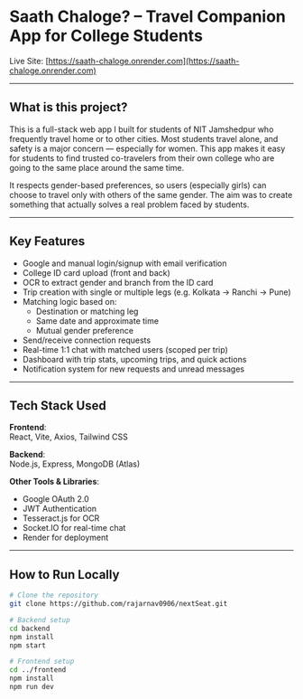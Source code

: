 # Saath Chaloge? – Travel Companion App for College Students

Live Site: [https://saath-chaloge.onrender.com](https://saath-chaloge.onrender.com)

---

## What is this project?

This is a full-stack web app I built for students of NIT Jamshedpur who frequently travel home or to other cities. Most students travel alone, and safety is a major concern — especially for women. This app makes it easy for students to find trusted co-travelers from their own college who are going to the same place around the same time.

It respects gender-based preferences, so users (especially girls) can choose to travel only with others of the same gender. The aim was to create something that actually solves a real problem faced by students.

---

## Key Features

- Google and manual login/signup with email verification
- College ID card upload (front and back)
- OCR to extract gender and branch from the ID card
- Trip creation with single or multiple legs (e.g. Kolkata → Ranchi → Pune)
- Matching logic based on:
  - Destination or matching leg
  - Same date and approximate time
  - Mutual gender preference
- Send/receive connection requests
- Real-time 1:1 chat with matched users (scoped per trip)
- Dashboard with trip stats, upcoming trips, and quick actions
- Notification system for new requests and unread messages

---

## Tech Stack Used

**Frontend**:  
React, Vite, Axios, Tailwind CSS

**Backend**:  
Node.js, Express, MongoDB (Atlas)

**Other Tools & Libraries**:  
- Google OAuth 2.0  
- JWT Authentication  
- Tesseract.js for OCR  
- Socket.IO for real-time chat  
- Render for deployment

---

## How to Run Locally

```bash
# Clone the repository
git clone https://github.com/rajarnav0906/nextSeat.git

# Backend setup
cd backend
npm install
npm start

# Frontend setup
cd ../frontend
npm install
npm run dev
